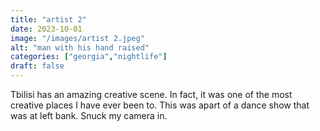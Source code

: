 ```yaml
---
title: "artist 2"
date: 2023-10-01
image: "/images/artist 2.jpeg"
alt: "man with his hand raised"
categories: ["georgia","nightlife"]
draft: false
---
```


Tbilisi has an amazing creative scene. In fact, it was one of the most creative places I have ever been to. This was apart of a dance show that was at left bank. Snuck my camera in. 